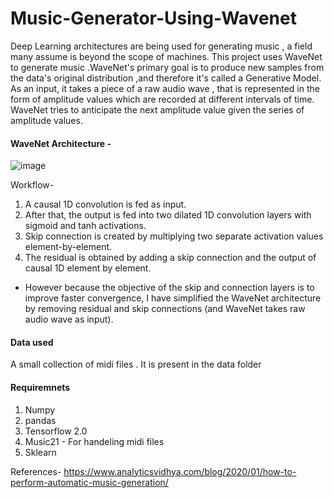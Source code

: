 # Music-Generator-Using-Wavenet

Deep Learning architectures are being used for generating music , a field many assume is beyond the scope of machines.
This project uses WaveNet to generate music .WaveNet's primary goal is to produce new samples from the data's original distribution ,and therefore it's called a Generative Model. As an input, it takes a piece of a raw audio wave , that is represented in the form of amplitude values which are recorded at different intervals of time. WaveNet tries to anticipate the next amplitude value given the series of amplitude values.

#### WaveNet Architecture -

![image](https://user-images.githubusercontent.com/52113227/120904078-c8ef7700-c667-11eb-8b9a-04b3258370d8.png)

Workflow- 
1. A causal 1D convolution is fed as input.
2. After that, the output is fed into two dilated 1D convolution layers with sigmoid and tanh activations.
3. Skip connection is created by multiplying two separate activation values element-by-element.
4. The residual is obtained by adding a skip connection and the output of causal 1D element by element.

* However because the objective of the skip and connection layers is to improve faster convergence, I have simplified the WaveNet architecture by removing residual and skip connections (and WaveNet takes raw audio wave as input).

#### Data used 
A small collection of midi files . It is present in the data folder

#### Requiremnets
1. Numpy
2. pandas
3. Tensorflow 2.0 
4. Music21 - For handeling midi files
5. Sklearn

References-
https://www.analyticsvidhya.com/blog/2020/01/how-to-perform-automatic-music-generation/
